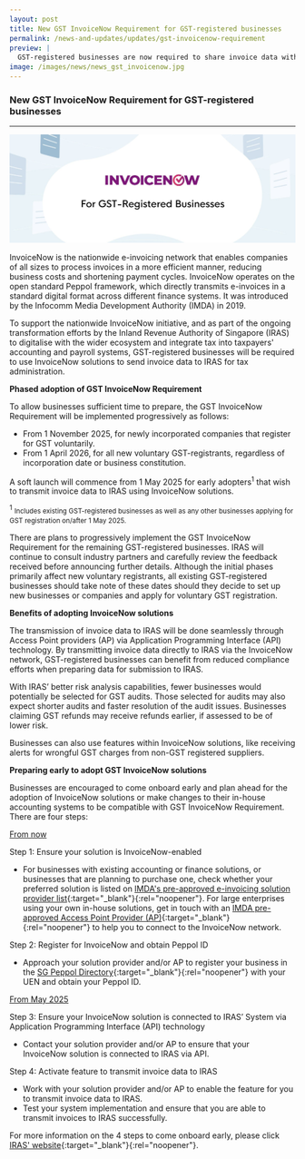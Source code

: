 ```yaml
---
layout: post
title: New GST InvoiceNow Requirement for GST-registered businesses
permalink: /news-and-updates/updates/gst-invoicenow-requirement
preview: |
  GST-registered businesses are now required to share invoice data with IRAS using InvoiceNow solutions. This change will be rolled out progressively from 1 November 2025.
image: /images/news/news_gst_invoicenow.jpg
---
```


### New GST InvoiceNow Requirement for GST-registered businesses

---

![New GST InvoiceNow Requirement for GST-registered businesses](/images/news/news_gst_invoicenow.jpg)

InvoiceNow is the nationwide e-invoicing network that enables companies of all sizes to process invoices in a more efficient manner, reducing business costs and shortening payment cycles. InvoiceNow operates on the open standard Peppol framework, which directly transmits e-invoices in a standard digital format across different finance systems. It was introduced by the Infocomm Media Development Authority (IMDA) in 2019.

To support the nationwide InvoiceNow initiative, and as part of the ongoing transformation efforts by the Inland Revenue Authority of Singapore (IRAS) to digitalise with the wider ecosystem and integrate tax into taxpayers' accounting and payroll systems, GST-registered businesses will be required to use InvoiceNow solutions to send invoice data to IRAS for tax administration. 

**Phased adoption of GST InvoiceNow Requirement**

To allow businesses sufficient time to prepare, the GST InvoiceNow Requirement will be implemented progressively as follows:
- From 1 November 2025, for newly incorporated companies that register for GST voluntarily.
- From 1 April 2026, for all new voluntary GST-registrants, regardless of incorporation date or business constitution. 

A soft launch will commence from 1 May 2025 for early adopters<sup>1</sup> that wish to transmit invoice data to IRAS using InvoiceNow solutions. 

<sup>1</sup> <small>Includes existing GST-registered businesses as well as any other businesses applying for GST registration on/after 1 May 2025.</small>

There are plans to progressively implement the GST InvoiceNow Requirement for the remaining GST-registered businesses. IRAS will continue to consult industry partners and carefully review the feedback received before announcing further details. Although the initial phases primarily affect new voluntary registrants, all existing GST-registered businesses should take note of these dates should they decide to set up new businesses or companies and apply for voluntary GST registration.

**Benefits of adopting InvoiceNow solutions** 

The transmission of invoice data to IRAS will be done seamlessly through Access Point providers (AP) via Application Programming Interface (API) technology. By transmitting invoice data directly to IRAS via the InvoiceNow network, GST-registered businesses can benefit from reduced compliance efforts when preparing data for submission to IRAS. 

With IRAS’ better risk analysis capabilities, fewer businesses would potentially be selected for GST audits. Those selected for audits may also expect shorter audits and faster resolution of the audit issues. Businesses claiming GST refunds may receive refunds earlier, if assessed to be of lower risk. 

Businesses can also use features within InvoiceNow solutions, like receiving alerts for wrongful GST charges from non-GST registered suppliers.

**Preparing early to adopt GST InvoiceNow solutions**

Businesses are encouraged to come onboard early and plan ahead for the adoption of InvoiceNow solutions or make changes to their in-house accounting systems to be compatible with GST InvoiceNow Requirement. There are four steps:

<ins>From now</ins>

Step 1: Ensure your solution is InvoiceNow-enabled
- For businesses with existing accounting or finance solutions, or businesses that are planning to purchase one, check whether your preferred solution is listed on [IMDA's pre-approved e-invoicing solution provider list](https://www.imda.gov.sg/how-we-can-help/nationwide-e-invoicing-framework/peppol-ready-accounting-erp-solution-providers){:target="_blank"}{:rel="noopener"}. For large enterprises using your own in-house solutions, get in touch with an [IMDA pre-approved Access Point Provider (AP)](https://www.imda.gov.sg/how-we-can-help/nationwide-e-invoicing-framework/access-point-providers){:target="_blank"}{:rel="noopener"} to help you to connect to the InvoiceNow network.

Step 2: Register for InvoiceNow and obtain Peppol ID
- Approach your solution provider and/or AP to register your business in the [SG Peppol Directory](https://www.peppoldirectory.sg/){:target="_blank"}{:rel="noopener"} with your UEN and obtain your Peppol ID. 

<ins>From May 2025</ins>

Step 3: Ensure your InvoiceNow solution is connected to IRAS’ System via Application Programming Interface (API) technology
- Contact your solution provider and/or AP to ensure that your InvoiceNow solution is connected to IRAS via API.

Step 4: Activate feature to transmit invoice data to IRAS
- Work with your solution provider and/or AP to enable the feature for you to transmit invoice data to IRAS.
- Test your system implementation and ensure that you are able to transmit invoices to IRAS successfully.

For more information on the 4 steps to come onboard early, please click [IRAS' website](https://www.iras.gov.sg/taxes/goods-services-tax-(gst)/gst-invoicenow-requirement#heading4){:target="_blank"}{:rel="noopener"}. 

